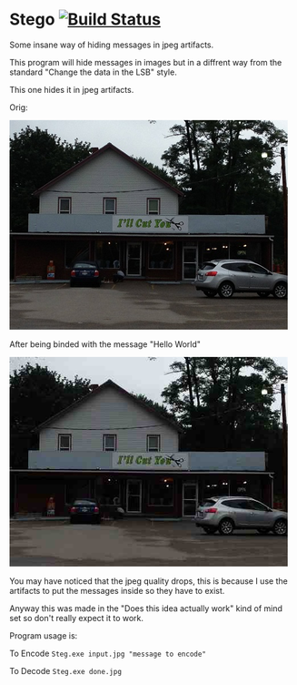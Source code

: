 Stego [![Build Status](https://travis-ci.org/benjojo/Stego.png?branch=master)](https://travis-ci.org/benjojo/Stego)
=====

Some insane way of hiding messages in jpeg artifacts.

This program will hide messages in images but in a diffrent way from the standard "Change the data in the LSB" style.

This one hides it in jpeg artifacts.

Orig:

![OrigImage](/examples/t.jpg "Optional title")

After being binded with the message "Hello World"

![OrigImage](/examples/done.jpg "Optional title")


You may have noticed that the jpeg quality drops, this is because I use the artifacts to put the messages inside so they have to exist.


Anyway this was made in the "Does this idea actually work" kind of mind set so don't really expect it to work.

Program usage is:

To Encode
``Steg.exe input.jpg "message to encode"``

To Decode
``Steg.exe done.jpg``
